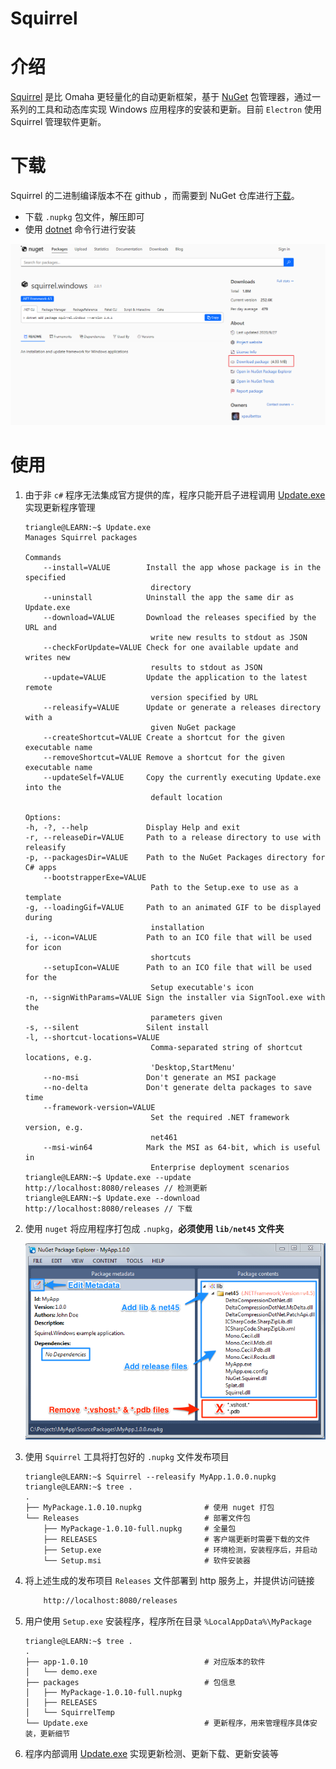 # Squirrel

# 介绍

[Squirrel](https://github.com/Squirrel/Squirrel.Windows) 是比 Omaha 更轻量化的自动更新框架，基于 [NuGet](https://learn.microsoft.com/zh-cn/nuget/what-is-nuget) 包管理器，通过一系列的工具和动态库实现 Windows 应用程序的安装和更新。目前 `Electron` 使用 Squirrel 管理软件更新。

# 下载

Squirrel 的二进制编译版本不在 github ，而需要到 NuGet 仓库进行[下载](https://www.nuget.org/packages/squirrel.windows)。
- 下载 `.nupkg` 包文件，解压即可
- 使用 [dotnet](https://dotnet.microsoft.com/zh-cn/download) 命令行进行安装

![alt](../../image/autoupdate/nugetSquirrel.png)

# 使用


1. 由于非 `c#` 程序无法集成官方提供的库，程序只能开启子进程调用 [Update.exe](https://blog.csdn.net/w342916053/article/details/51274214) 实现更新程序管理

    ```term
    triangle@LEARN:~$ Update.exe 
    Manages Squirrel packages

    Commands
        --install=VALUE        Install the app whose package is in the specified
                                directory
        --uninstall            Uninstall the app the same dir as Update.exe
        --download=VALUE       Download the releases specified by the URL and
                                write new results to stdout as JSON
        --checkForUpdate=VALUE Check for one available update and writes new
                                results to stdout as JSON
        --update=VALUE         Update the application to the latest remote
                                version specified by URL
        --releasify=VALUE      Update or generate a releases directory with a
                                given NuGet package
        --createShortcut=VALUE Create a shortcut for the given executable name
        --removeShortcut=VALUE Remove a shortcut for the given executable name
        --updateSelf=VALUE     Copy the currently executing Update.exe into the
                                default location

    Options:
    -h, -?, --help             Display Help and exit
    -r, --releaseDir=VALUE     Path to a release directory to use with releasify
    -p, --packagesDir=VALUE    Path to the NuGet Packages directory for C# apps
        --bootstrapperExe=VALUE
                                Path to the Setup.exe to use as a template
    -g, --loadingGif=VALUE     Path to an animated GIF to be displayed during
                                installation
    -i, --icon=VALUE           Path to an ICO file that will be used for icon
                                shortcuts
        --setupIcon=VALUE      Path to an ICO file that will be used for the
                                Setup executable's icon
    -n, --signWithParams=VALUE Sign the installer via SignTool.exe with the
                                parameters given
    -s, --silent               Silent install
    -l, --shortcut-locations=VALUE
                                Comma-separated string of shortcut locations, e.g.
                                'Desktop,StartMenu'
        --no-msi               Don't generate an MSI package
        --no-delta             Don't generate delta packages to save time
        --framework-version=VALUE
                                Set the required .NET framework version, e.g.
                                net461
        --msi-win64            Mark the MSI as 64-bit, which is useful in
                                Enterprise deployment scenarios
    triangle@LEARN:~$ Update.exe --update http://localhost:8080/releases // 检测更新
    triangle@LEARN:~$ Update.exe --download http://localhost:8080/releases // 下载
    ```

1. 使用 `nuget` 将应用程序打包成 `.nupkg`，**必须使用 `lib/net45` 文件夹**

    ![alt](../../image/autoupdate/squirrel-nuget-package-explorer.png)

2. 使用 `Squirrel` 工具将打包好的 `.nupkg` 文件发布项目

    ```term
    triangle@LEARN:~$ Squirrel --releasify MyApp.1.0.0.nupkg
    triangle@LEARN:~$ tree .
    .
    ├── MyPackage.1.0.10.nupkg              # 使用 nuget 打包
    └── Releases                            # 部署文件包
        ├── MyPackage-1.0.10-full.nupkg     # 全量包
        ├── RELEASES                        # 客户端更新时需要下载的文件
        ├── Setup.exe                       # 环境检测，安装程序后，并启动
        └── Setup.msi                       # 软件安装器
    ```

3. 将上述生成的发布项目 `Releases` 文件部署到 http 服务上，并提供访问链接

    ```txt
        http://localhost:8080/releases 
    ```


4. 用户使用 `Setup.exe` 安装程序，程序所在目录 `%LocalAppData%\MyPackage` 

    ```term
    triangle@LEARN:~$ tree .
    .
    ├── app-1.0.10                          # 对应版本的软件
    │   └── demo.exe
    ├── packages                            # 包信息
    │   ├── MyPackage-1.0.10-full.nupkg
    │   ├── RELEASES
    │   └── SquirrelTemp
    └── Update.exe                          # 更新程序，用来管理程序具体安装，更新细节
    ```

5. 程序内部调用  [Update.exe](https://blog.csdn.net/w342916053/article/details/51274214) 实现更新检测、更新下载、更新安装等





